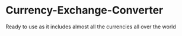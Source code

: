 # Currency-Exchange-Converter
Ready to use as it includes almost all the currencies all over the world

